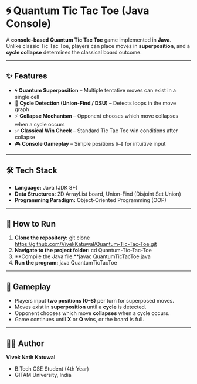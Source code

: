 # 🌀 Quantum Tic Tac Toe (Java Console)

A **console-based Quantum Tic Tac Toe** game implemented in **Java**.  
Unlike classic Tic Tac Toe, players can place moves in **superposition**, and a **cycle collapse** determines the classical board outcome.

---

## ✨ Features
- 🌀 **Quantum Superposition** – Multiple tentative moves can exist in a single cell  
- 🔗 **Cycle Detection (Union-Find / DSU)** – Detects loops in the move graph  
- ⚡ **Collapse Mechanism** – Opponent chooses which move collapses when a cycle occurs  
- ✅ **Classical Win Check** – Standard Tic Tac Toe win conditions after collapse  
- 🎮 **Console Gameplay** – Simple positions `0–8` for intuitive input

---

## 🛠️ Tech Stack
- **Language:** Java (JDK 8+)  
- **Data Structures:** 2D ArrayList board, Union-Find (Disjoint Set Union)  
- **Programming Paradigm:** Object-Oriented Programming (OOP)

---

## 🚀 How to Run

1. **Clone the repository:** git clone https://github.com/VivekKatuwal/Quantum-Tic-Tac-Toe.git
2. **Navigate to the project folder:** cd Quantum-Tic-Tac-Toe
3. **Compile the Java file:**javac QuantumTicTacToe.java
4. **Run the program:** java QuantumTicTacToe


---

## 🎯 Gameplay
- Players input **two positions (0–8)** per turn for superposed moves.  
- Moves exist in **superposition** until a **cycle** is detected.  
- Opponent chooses which move **collapses** when a cycle occurs.  
- Game continues until **X** or **O** wins, or the board is full.

---

## 🧑‍💻 Author
**Vivek Nath Katuwal**  
- B.Tech CSE Student (4th Year)  
- GITAM University, India  

